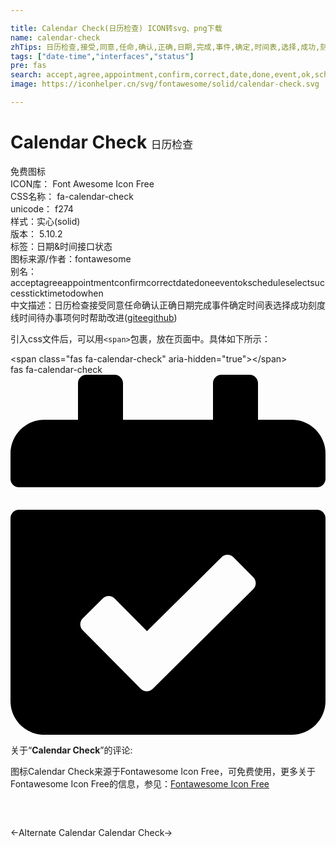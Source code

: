 ```yaml
---

title: Calendar Check(日历检查) ICON转svg、png下载
name: calendar-check
zhTips: 日历检查,接受,同意,任命,确认,正确,日期,完成,事件,确定,时间表,选择,成功,刻度线,时间,待办事项,何时
tags: ["date-time","interfaces","status"]
pre: fas
search: accept,agree,appointment,confirm,correct,date,done,event,ok,schedule,select,success,tick,time,todo,when
image: https://iconhelper.cn/svg/fontawesome/solid/calendar-check.svg

---
```


# Calendar Check  <small style="font-size: 60%;font-weight: 100">日历检查</small>


<div class="detail-page">
<p>
<span><span class="badge-success badge">免费图标</span> </span>
<br/>
<span>
ICON库：
<span class="badge-secondary badge">Font Awesome Icon Free</span> 
</span>
<br/>
<span>
CSS名称：
<span class="badge-secondary badge">fa-calendar-check</span> 
</span>
<br/>
<span>
unicode：
<span class="badge-secondary badge">f274</span> 
<copy-btn content='f274' btn-title=""></copy-btn>
<copy-btn :content='String.fromCodePoint(parseInt("f274", 16))' btn-title="复制U"></copy-btn>
</span><br/><span>样式：<span class="badge-light badge">实心(solid)</span></span>
<br/>
<span>
版本：
<span class="badge-secondary badge">5.10.2</span> 
</span><br/><span>标签：<span class="badge-light badge"><router-link to="/tags/date-time.html">日期&时间</router-link></span><span class="badge-light badge"><router-link to="/tags/interfaces.html">接口</router-link></span><span class="badge-light badge"><router-link to="/tags/status.html">状态</router-link></span></span>
<br/>
<span>图标来源/作者：<span class="badge-light badge">fontawesome</span></span> 
<br/>
<span>别名：<span class="badge-light badge">accept</span><span class="badge-light badge">agree</span><span class="badge-light badge">appointment</span><span class="badge-light badge">confirm</span><span class="badge-light badge">correct</span><span class="badge-light badge">date</span><span class="badge-light badge">done</span><span class="badge-light badge">event</span><span class="badge-light badge">ok</span><span class="badge-light badge">schedule</span><span class="badge-light badge">select</span><span class="badge-light badge">success</span><span class="badge-light badge">tick</span><span class="badge-light badge">time</span><span class="badge-light badge">todo</span><span class="badge-light badge">when</span></span><br/><span class="zh-detail">中文描述：<span class="badge-primary badge">日历检查</span><span class="badge-primary badge">接受</span><span class="badge-primary badge">同意</span><span class="badge-primary badge">任命</span><span class="badge-primary badge">确认</span><span class="badge-primary badge">正确</span><span class="badge-primary badge">日期</span><span class="badge-primary badge">完成</span><span class="badge-primary badge">事件</span><span class="badge-primary badge">确定</span><span class="badge-primary badge">时间表</span><span class="badge-primary badge">选择</span><span class="badge-primary badge">成功</span><span class="badge-primary badge">刻度线</span><span class="badge-primary badge">时间</span><span class="badge-primary badge">待办事项</span><span class="badge-primary badge">何时</span><span class="help-link"><span>帮助改进</span>(<a href="https://gitee.com/liuwave/icon-helper/edit/master/json/fontawesome/solid/calendar-check.json" target="_blank" rel="noopener noreferrer">gitee</a><a href="https://github.com/liuwave/icon-helper/edit/master/json/fontawesome/solid/calendar-check.json" target="_blank" rel="noopener noreferrer">github</a></span>)</span><br/>
</p>
</div>
<div class="alert alert-dark">
  <i class="fas fa-calendar-check fa-xs"></i>
  <i class="fas fa-calendar-check fa-sm"></i>
  <i class="fas fa-calendar-check fa-lg"></i>
  <i class="fas fa-calendar-check fa-2x"></i>
  <i class="fas fa-calendar-check fa-3x"></i>
  <i class="fas fa-calendar-check fa-5x"></i>
  <i class="fas fa-calendar-check fa-7x"></i>
</div>
<div>
  <p>引入css文件后，可以用<code>&lt;span&gt;</code>包裹，放在页面中。具体如下所示：    
  </p>
  <div class="alert alert-primary" style="font-size: 14px">
    &lt;span class="fas fa-calendar-check" aria-hidden="true"&gt;&lt;/span&gt;
    <copy-btn content='<span class="fas fa-calendar-check" aria-hidden="true"></span>'></copy-btn>
  </div>
  <div class="alert alert-secondary">
    <i class="fas fa-calendar-check"
    style="font-size: 24px"
    aria-hidden="true"></i> fas fa-calendar-check
    <copy-btn content="fas fa-calendar-check" btn-title="复制图标名称"></copy-btn>
  </div>
</div>
<div id="svg" class="svg-wrap">
<svg xmlns="http://www.w3.org/2000/svg" viewBox="0 0 448 512"><path d="M436 160H12c-6.627 0-12-5.373-12-12v-36c0-26.51 21.49-48 48-48h48V12c0-6.627 5.373-12 12-12h40c6.627 0 12 5.373 12 12v52h128V12c0-6.627 5.373-12 12-12h40c6.627 0 12 5.373 12 12v52h48c26.51 0 48 21.49 48 48v36c0 6.627-5.373 12-12 12zM12 192h424c6.627 0 12 5.373 12 12v260c0 26.51-21.49 48-48 48H48c-26.51 0-48-21.49-48-48V204c0-6.627 5.373-12 12-12zm333.296 95.947l-28.169-28.398c-4.667-4.705-12.265-4.736-16.97-.068L194.12 364.665l-45.98-46.352c-4.667-4.705-12.266-4.736-16.971-.068l-28.397 28.17c-4.705 4.667-4.736 12.265-.068 16.97l82.601 83.269c4.667 4.705 12.265 4.736 16.97.068l142.953-141.805c4.705-4.667 4.736-12.265.068-16.97z"/></svg>
</div>
<detail full-name='fa-calendar-check'></detail>
<div class="icon-detail__container">
<p>关于“<b>Calendar Check</b>”的评论:</p>
</div>
<Vssue title="关于“Calendar Check”的评论" />    
<div><p>图标Calendar Check来源于Fontawesome Icon Free，可免费使用，更多关于  Fontawesome Icon Free的信息，参见：<a target="_blank" href="https://iconhelper.cn/fontawesome.html">Fontawesome Icon Free</a>
</p></div>

<div style="padding:2rem 0 " class="page-nav"><p class="inner"><span class="prev">←<router-link to="/icon/regular/calendar-alt.html">Alternate Calendar</router-link></span> <span class="next"><router-link to="/icon/regular/calendar-check.html">Calendar Check</router-link>→</span></p></div>
